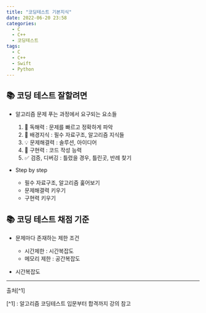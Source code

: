 ```yaml
---
title: "코딩테스트 기본지식"
date: 2022-06-20 23:58
categories:
  - C
  - C++
  - 코딩테스트
tags:
  - C
  - C++
  - Swift
  - Python
---
```



## 📚 코딩 테스트 잘할려면
* 알고리즘 문제 푸는 과정에서 요구되는 요소들
  1. 📖 독해력 : 문제를 빠르고 정확하게 파악
  2. 🔧 배경지식 : 필수 자료구조, 알고리즘 지식들
  3. 💡 문제해결력 : 솔루션, 아이디어
  4. 📝 구현력 : 코드 작성 능력
  5. ✅ 검증, 디버깅 : 틀렸을 경우, 틀린곳, 반례 찾기

* Step by step
  - 필수 자료구조, 알고리즘 훑어보기
  - 문제해결력 키우기
  - 구현력 키우기

## 📚 코딩 테스트 채점 기준
* 문제마다 존재하는 제한 조건
  * 시간제한 : 시간복잡도
  * 메모리 제한 : 공간복잡도

* 시간복잡도





---
출처[^1]

[^1] : 알고리즘 코딩테스트 입문부터 합격까지 강의 참고